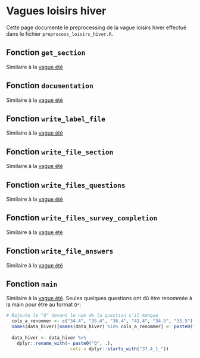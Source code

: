 # Vagues loisirs hiver

Cette page documente le preprocessing de la vague loisirs hiver effectué dans le fichier `preprocess_loisirs_hiver.R`.

## Fonction `get_section`
Similaire à la [vague été](ete.md#fonction-get_section)

## Fonction `documentation`
Similaire à la [vague été](ete.md#fonction-documentation)

## Fonction `write_label_file`
Similaire à la [vague été](ete.md#fonction-write_label_file)

## Fonction `write_file_section`
Similaire à la [vague été](ete.md#fonction-write_file_section)

## Fonction `write_files_questions`
Similaire à la [vague été](ete.md#fonction-write_files_questions)

## Fonction `write_files_survey_completion`
Similaire à la [vague été](ete.md#fonction-write_files_survey_completion)

## Fonction `write_file_answers`
Similaire à la [vague été](ete.md#fonction-write_file_answers)

## Fonction `main`
Similaire à la [vague été](ete.md#fonction-main). Seules quelques questions ont dû être renommée à la main pour être au format `Q*`:
```r
# Rajoute le "Q" devant le num de la question s'il manque
  cols_a_renommer <- c("34.4", "35.4", "36.4", "41.4", "34.5", "35.5")
  names(data_hiver)[names(data_hiver) %in% cols_a_renommer] <- paste0("Q", cols_a_renommer)
  
  data_hiver <- data_hiver %>%
    dplyr::rename_with(~ paste0("Q", .), 
                       .cols = dplyr::starts_with("37.4_1_"))
```
